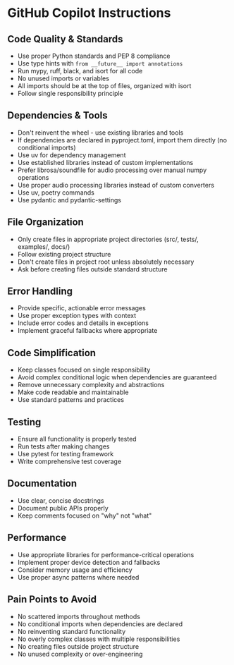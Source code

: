 # GitHub Copilot Instructions

## Code Quality & Standards
- Use proper Python standards and PEP 8 compliance
- Use type hints with `from __future__ import annotations`
- Run mypy, ruff, black, and isort for all code
- No unused imports or variables
- All imports should be at the top of files, organized with isort
- Follow single responsibility principle

## Dependencies & Tools
- Don't reinvent the wheel - use existing libraries and tools
- If dependencies are declared in pyproject.toml, import them directly (no conditional imports)
- Use uv for dependency management
- Use established libraries instead of custom implementations
- Prefer librosa/soundfile for audio processing over manual numpy operations
- Use proper audio processing libraries instead of custom converters
- Use uv, poetry commands
- Use pydantic and pydantic-settings

## File Organization
- Only create files in appropriate project directories (src/, tests/, examples/, docs/)
- Follow existing project structure
- Don't create files in project root unless absolutely necessary
- Ask before creating files outside standard structure

## Error Handling
- Provide specific, actionable error messages
- Use proper exception types with context
- Include error codes and details in exceptions
- Implement graceful fallbacks where appropriate

## Code Simplification
- Keep classes focused on single responsibility
- Avoid complex conditional logic when dependencies are guaranteed
- Remove unnecessary complexity and abstractions
- Make code readable and maintainable
- Use standard patterns and practices

## Testing
- Ensure all functionality is properly tested
- Run tests after making changes
- Use pytest for testing framework
- Write comprehensive test coverage

## Documentation
- Use clear, concise docstrings
- Document public APIs properly
- Keep comments focused on "why" not "what"

## Performance
- Use appropriate libraries for performance-critical operations
- Implement proper device detection and fallbacks
- Consider memory usage and efficiency
- Use proper async patterns where needed

## Pain Points to Avoid
- No scattered imports throughout methods
- No conditional imports when dependencies are declared
- No reinventing standard functionality
- No overly complex classes with multiple responsibilities
- No creating files outside project structure
- No unused complexity or over-engineering
